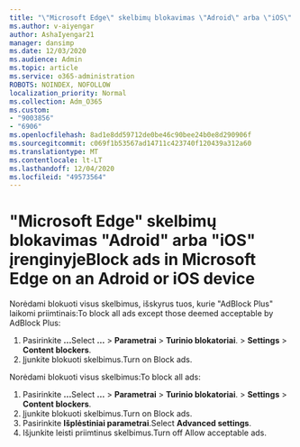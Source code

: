 ```yaml
---
title: "\"Microsoft Edge\" skelbimų blokavimas \"Adroid\" arba \"iOS\" įrenginyje"
ms.author: v-aiyengar
author: AshaIyengar21
manager: dansimp
ms.date: 12/03/2020
ms.audience: Admin
ms.topic: article
ms.service: o365-administration
ROBOTS: NOINDEX, NOFOLLOW
localization_priority: Normal
ms.collection: Adm_O365
ms.custom:
- "9003856"
- "6906"
ms.openlocfilehash: 8ad1e8dd59712de0be46c90bee24b0e8d290906f
ms.sourcegitcommit: c069f1b53567ad14711c423740f120439a312a60
ms.translationtype: MT
ms.contentlocale: lt-LT
ms.lasthandoff: 12/04/2020
ms.locfileid: "49573564"
---
```

# <a name="block-ads-in-microsoft-edge-on-an-adroid-or-ios-device"></a><span data-ttu-id="a515a-102">"Microsoft Edge" skelbimų blokavimas "Adroid" arba "iOS" įrenginyje</span><span class="sxs-lookup"><span data-stu-id="a515a-102">Block ads in Microsoft Edge on an Adroid or iOS device</span></span>

<span data-ttu-id="a515a-103">Norėdami blokuoti visus skelbimus, išskyrus tuos, kurie "AdBlock Plus" laikomi priimtinais:</span><span class="sxs-lookup"><span data-stu-id="a515a-103">To block all ads except those deemed acceptable by AdBlock Plus:</span></span>
1. <span data-ttu-id="a515a-104">Pasirinkite **...**</span><span class="sxs-lookup"><span data-stu-id="a515a-104">Select **…**</span></span><span data-ttu-id="a515a-105"> > **Parametrai**  >  **Turinio blokatoriai**.</span><span class="sxs-lookup"><span data-stu-id="a515a-105"> > **Settings** > **Content blockers**.</span></span>
2. <span data-ttu-id="a515a-106">Įjunkite blokuoti skelbimus.</span><span class="sxs-lookup"><span data-stu-id="a515a-106">Turn on Block ads.</span></span>

<span data-ttu-id="a515a-107">Norėdami blokuoti visus skelbimus:</span><span class="sxs-lookup"><span data-stu-id="a515a-107">To block all ads:</span></span>
1. <span data-ttu-id="a515a-108">Pasirinkite **...**</span><span class="sxs-lookup"><span data-stu-id="a515a-108">Select **…**</span></span><span data-ttu-id="a515a-109"> > **Parametrai**  >  **Turinio blokatoriai**.</span><span class="sxs-lookup"><span data-stu-id="a515a-109"> > **Settings** > **Content blockers**.</span></span>
2. <span data-ttu-id="a515a-110">Įjunkite blokuoti skelbimus.</span><span class="sxs-lookup"><span data-stu-id="a515a-110">Turn on Block ads.</span></span>
3. <span data-ttu-id="a515a-111">Pasirinkite **Išplėstiniai parametrai**.</span><span class="sxs-lookup"><span data-stu-id="a515a-111">Select **Advanced settings**.</span></span>
4. <span data-ttu-id="a515a-112">Išjunkite leisti priimtinus skelbimus.</span><span class="sxs-lookup"><span data-stu-id="a515a-112">Turn off Allow acceptable ads.</span></span>